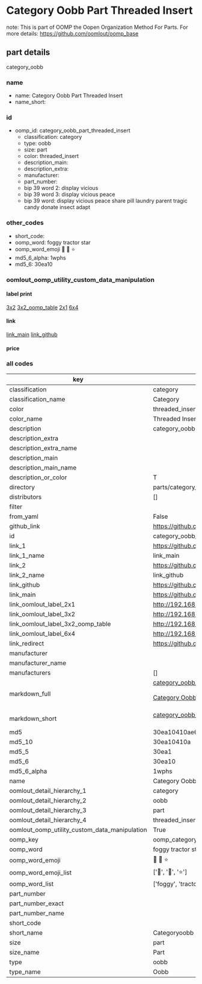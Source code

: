 # Category Oobb Part Threaded Insert  

note: This is part of OOMP the Oopen Organization Method For Parts. For more details: https://github.com/oomlout/oomp_base

##  part details
  



category_oobb



### name
* name: Category Oobb Part Threaded Insert
* name_short: 
### id
* oomp_id: category_oobb_part_threaded_insert
  * classification: category
  * type: oobb
  * size: part
  * color: threaded_insert
  * description_main: 
  * description_extra: 
  * manufacturer: 
  * part_number: 
  * bip 39 word 2: display vicious
  * bip 39 word 3: display vicious peace
  * bip 39 word: display vicious peace share pill laundry parent tragic candy donate insect adapt

### other_codes
* short_code: 
* oomp_word: foggy tractor star
* oomp_word_emoji :foggy: :tractor: :star:
* md5_6_alpha: 1wphs
* md5_6: 30ea10






### oomlout_oomp_utility_custom_data_manipulation
#### label print
[3x2](http://192.168.1.245:1112/?label=oomp%201wphs)
[3x2_oomp_table](http://192.168.1.108:1112/?label=oomp%201wphs)
[2x1](http://192.168.1.242:1112/?label=oomp%201wphs)
[6x4](http://192.168.1.55:1112/?label=oomp%201wphs)    

#### link

[link_main](https://github.com/oomlout/oomlout_oomp_version_1_messy/tree/main/parts/category_oobb_part_threaded_insert) [link_github](https://github.com/oomlout/oomlout_oomp_version_1_messy/tree/main/parts/category_oobb_part_threaded_insert)                             

#### price







### all codes 
| key | value |  
| --- | --- |  
| classification | category |  
| classification_name | Category |  
| color | threaded_insert |  
| color_name | Threaded Insert |  
| description | category_oobb |  
| description_extra |  |  
| description_extra_name |  |  
| description_main |  |  
| description_main_name |  |  
| description_or_color | T  |  
| directory | parts/category_oobb_part_threaded_insert |  
| distributors | [] |  
| filter |  |  
| from_yaml | False |  
| github_link | https://github.com/oomlout/oomlout_oomp_part_src/tree/main/parts/category_oobb_part_threaded_insert |  
| id | category_oobb_part_threaded_insert |  
| link_1 | https://github.com/oomlout/oomlout_oomp_version_1_messy/tree/main/parts/category_oobb_part_threaded_insert |  
| link_1_name | link_main |  
| link_2 | https://github.com/oomlout/oomlout_oomp_version_1_messy/tree/main/parts/category_oobb_part_threaded_insert |  
| link_2_name | link_github |  
| link_github | https://github.com/oomlout/oomlout_oomp_version_1_messy/tree/main/parts/category_oobb_part_threaded_insert |  
| link_main | https://github.com/oomlout/oomlout_oomp_version_1_messy/tree/main/parts/category_oobb_part_threaded_insert |  
| link_oomlout_label_2x1 | http://192.168.1.242:1112/?label=oomp%201wphs |  
| link_oomlout_label_3x2 | http://192.168.1.245:1112/?label=oomp%201wphs |  
| link_oomlout_label_3x2_oomp_table | http://192.168.1.108:1112/?label=oomp%201wphs |  
| link_oomlout_label_6x4 | http://192.168.1.55:1112/?label=oomp%201wphs |  
| link_redirect | https://github.com/oomlout/oomlout_oomp_version_1_messy/tree/main/parts/category_oobb_part_threaded_insert |  
| manufacturer |  |  
| manufacturer_name |  |  
| manufacturers | [] |  
| markdown_full | [category_oobb_part_threaded_insert](none)<br>[](none)<br>[Category Oobb Part Threaded Insert](none)<br><br> |  
| markdown_short | [category_oobb_part_threaded_insert](none)<br><br> |  
| md5 | 30ea10410ae6f405f6d26c5343bce1fc |  
| md5_10 | 30ea10410a |  
| md5_5 | 30ea1 |  
| md5_6 | 30ea10 |  
| md5_6_alpha | 1wphs |  
| name | Category Oobb Part Threaded Insert |  
| oomlout_detail_hierarchy_1 | category |  
| oomlout_detail_hierarchy_2 | oobb |  
| oomlout_detail_hierarchy_3 | part |  
| oomlout_detail_hierarchy_4 | threaded_insert |  
| oomlout_oomp_utility_custom_data_manipulation | True |  
| oomp_key | oomp_category_oobb_part_threaded_insert |  
| oomp_word | foggy tractor star |  
| oomp_word_emoji | :foggy: :tractor: :star: |  
| oomp_word_emoji_list | [':foggy:', ':tractor:', ':star:'] |  
| oomp_word_list | ['foggy', 'tractor', 'star'] |  
| part_number |  |  
| part_number_exact |  |  
| part_number_name |  |  
| short_code |  |  
| short_name | Categoryoobb |  
| size | part |  
| size_name | Part |  
| type | oobb |  
| type_name | Oobb |  
